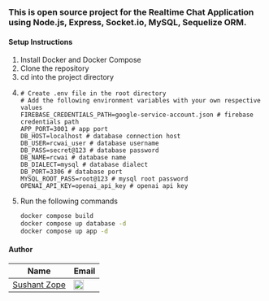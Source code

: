 ### This is open source project for the Realtime Chat Application using Node.js, Express, Socket.io, MySQL, Sequelize ORM.

#### Setup Instructions
1. Install Docker and Docker Compose
2. Clone the repository
3. cd into the project directory
4. ```env
   # Create .env file in the root directory
   # Add the following environment variables with your own respective values
   FIREBASE_CREDENTIALS_PATH=google-service-account.json # firebase credentials path
   APP_PORT=3001 # app port
   DB_HOST=localhost # database connection host
   DB_USER=rcwai_user # database username
   DB_PASS=secret@123 # database password
   DB_NAME=rcwai # database name
   DB_DIALECT=mysql # database dialect
   DB_PORT=3306 # database port
   MYSQL_ROOT_PASS=root@123 # mysql root password
   OPENAI_API_KEY=openai_api_key # openai api key
   ```
5. Run the following commands
    ```bash
    docker compose build
    docker compose up database -d
    docker compose up app -d
    ```

#### Author
| Name                                           | Email                                                                                                                               |
|------------------------------------------------|-------------------------------------------------------------------------------------------------------------------------------------|
| [Sushant Zope](https://github.com/sushant9096) | [<img src="https://github.com/FortAwesome/Font-Awesome/raw/6.x/svgs/solid/envelope.svg" height="20">](mailto:sushantzope9096@gmail) |